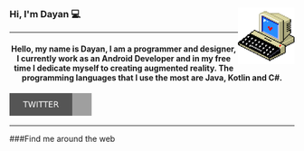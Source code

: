 ### Hi, I'm Dayan :computer: <img src="https://github.com/dayanescamilla/dayanescamilla/blob/main/computers.gif" align="right" width="100"/>
***


<div id"header" align="center">
<h4>Hello, my name is Dayan, I am a programmer and designer, I currently work as an Android Developer and in my free time I dedicate myself to creating augmented reality. The programming languages that I use the most are Java, Kotlin and C#.</h4>
</div>


[<img src='https://github.com/dayanescamilla/dayanescamilla/blob/main/twitter.svg' alt='Twitter' height='40'>](https://twitter.com/dayan_ep) 

***
###Find me around the web 

<!--
**dayanescamilla/dayanescamilla** is a ✨ _special_ ✨ repository because its `README.md` (this file) appears on your GitHub profile.

Here are some ideas to get you started:

- 🔭 I’m currently working on ...
- 🌱 I’m currently learning ...
- 👯 I’m looking to collaborate on ...
- 🤔 I’m looking for help with ...
- 💬 Ask me about ...
- 📫 How to reach me: ...
- 😄 Pronouns: ...
- ⚡ Fun fact: ...
-->
